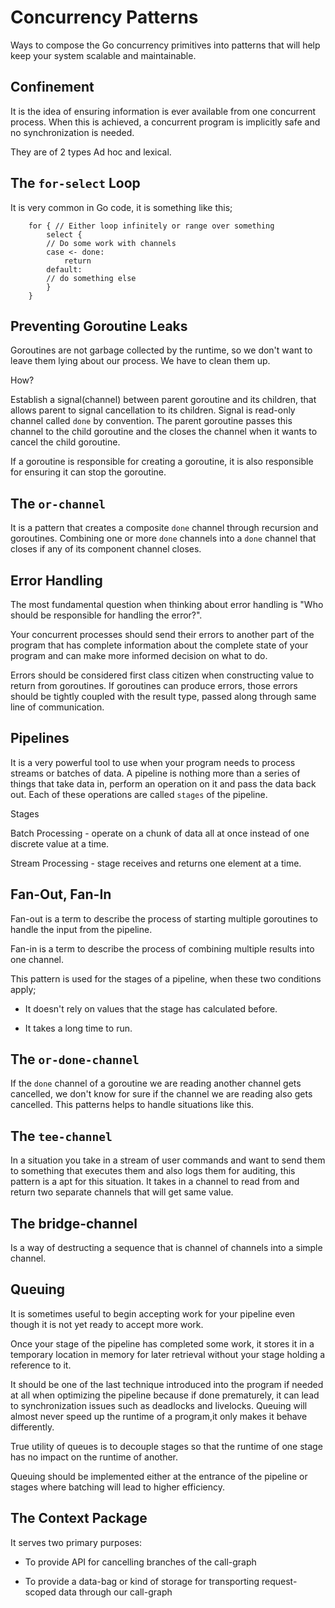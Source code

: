 # Concurrency Patterns

Ways to compose the Go concurrency primitives into patterns that will help keep your system scalable and maintainable.

## Confinement

It is the idea of ensuring information is ever available from one concurrent process. When this is achieved, a concurrent program is implicitly safe and no synchronization is needed.

They are of 2 types Ad hoc and lexical.

## The `for-select` Loop

It is very common in Go code, it is something like this;

        for { // Either loop infinitely or range over something
            select {
            // Do some work with channels
            case <- done:
                return
            default:
            // do something else
            }
        }

## Preventing Goroutine Leaks

Goroutines are not garbage collected by the runtime, so we don't want to leave them lying about our process. We have to clean them up.

How?

Establish a signal(channel) between parent goroutine and its children, that allows parent to signal cancellation to its children. Signal is read-only channel called `done` by convention. The parent goroutine passes this channel to the child goroutine and the closes the channel when it wants to cancel the child goroutine.

If a goroutine is responsible for creating a goroutine, it is also responsible for ensuring it can stop the goroutine.

## The `or-channel`

It is a pattern that creates a composite `done` channel through recursion and goroutines. Combining one or more `done` channels into a `done` channel that closes if any of its component channel closes.

## Error Handling

The most fundamental question when thinking about error handling is "Who should be responsible for handling the error?".

Your concurrent processes should send their errors to another part of the program that has complete information about the complete state of your program and can make more informed decision on what to do.

Errors should be considered first class citizen when constructing value to return from goroutines. If goroutines can produce errors, those errors should be tightly coupled with the result type, passed along through same line of communication.

## Pipelines

It is a very powerful tool to use when your program needs to process streams or batches of data. A pipeline is nothing more than a series of things that take data in, perform an operation on it and pass the data back out. Each of these operations are called `stages` of the pipeline.

Stages

Batch Processing - operate on a chunk of data all at once instead of one discrete value at a time.

Stream Processing - stage receives and returns one element at a time.

## Fan-Out, Fan-In

Fan-out is a term to describe the process of starting multiple goroutines to handle the input from the pipeline.

Fan-in is a term to describe the process of combining multiple results into one channel.

This pattern is used for the stages of a pipeline, when these two conditions apply;

* It doesn't rely on values that the stage has calculated before.

* It takes a long time to run.

## The `or-done-channel`

If the `done` channel of a goroutine we are reading another channel gets cancelled, we don't know for sure if the channel we are reading also gets cancelled. This patterns helps to handle situations like this.

## The `tee-channel`

In a situation you take in a stream of user commands and want to send them to something that executes them and also logs them for auditing, this pattern is a apt for this situation. It takes in a channel to read from and return two separate channels that will get same value.

## The bridge-channel

Is a way of destructing a sequence that is channel of channels into a simple channel.

## Queuing

It is sometimes useful to begin accepting work for your pipeline even though it is not yet ready to accept more work.

Once your stage of the pipeline has completed some work, it stores it in a temporary location in memory for later retrieval without your stage holding a reference to it.

It should be one of the last technique introduced into the program if needed at all when optimizing the pipeline because if done prematurely, it can lead to synchronization issues such as deadlocks and livelocks. Queuing will almost never speed up the runtime of a program,it only makes it behave differently.

True utility of queues is to decouple stages so that the runtime of one stage has no impact on the runtime of another.

Queuing should be implemented either at the entrance of the pipeline or stages where batching will lead to higher efficiency.

## The Context Package

It serves two primary purposes:

* To provide API for cancelling branches of the call-graph

* To provide a data-bag or kind of storage for transporting request-scoped data through our call-graph
